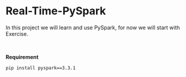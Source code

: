 # Real-Time-PySpark
In this project we will learn and use PySpark, for now we will start with Exercise.

<br>

**Requirement**
```bash
pip install pyspark==3.3.1
```

